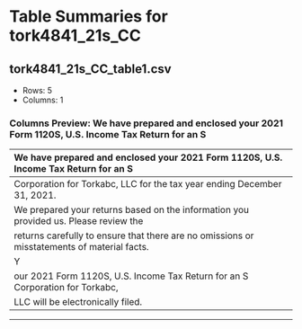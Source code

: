 # Table Summaries for tork4841_21s_CC

## tork4841_21s_CC_table1.csv
- Rows: 5
- Columns: 1
### Columns Preview: We have prepared and enclosed your 2021 Form 1120S, U.S. Income Tax Return for an S

| We have prepared and enclosed your 2021 Form 1120S, U.S. Income Tax Return for an S         |
|:--------------------------------------------------------------------------------------------|
| Corporation for Torkabc, LLC for the tax year ending December 31, 2021.                     |
| We prepared your returns based on the information you provided us.   Please review the      |
| returns carefully to ensure that there are no omissions or misstatements of material facts. |
| Y                                                                                           |
| our 2021 Form 1120S, U.S. Income Tax Return for an S Corporation   for Torkabc,             |
| LLC will be electronically filed.                                                           |

---
